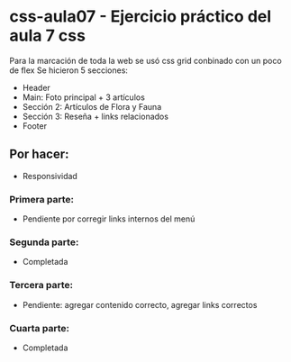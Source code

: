 # css-aula07 - Ejercicio práctico del aula 7 css

Para la marcación de toda la web se usó css grid conbinado con un poco de flex
Se hicieron 5 secciones:

- Header
- Main: Foto principal + 3 artículos
- Sección 2: Artículos de Flora y Fauna
- Sección 3: Reseña + links relacionados
- Footer

## Por hacer:

- Responsividad

### Primera parte:

- Pendiente por corregir links internos del menú

### Segunda parte:

- Completada

### Tercera parte:

- Pendiente: agregar contenido correcto, agregar links correctos

### Cuarta parte:

- Completada
